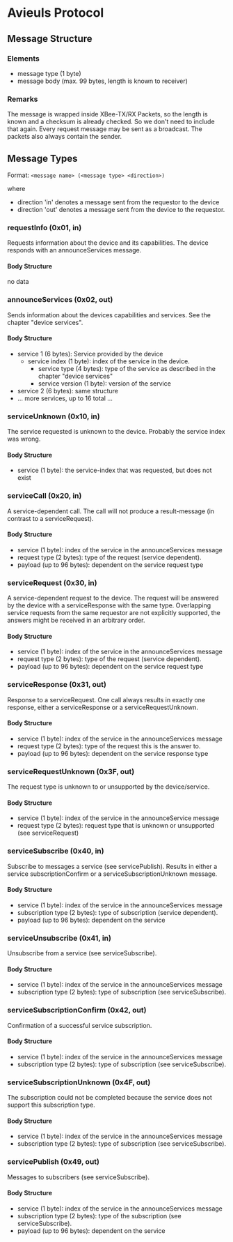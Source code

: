 Avieuls Protocol
================

Message Structure
-----------------
### Elements
* message type (1 byte)
* message body (max. 99 bytes, length is known to receiver)

### Remarks
The message is wrapped inside XBee-TX/RX Packets, so the length is known and a checksum is already checked. So we don't need to include that again. Every request message may be sent as a broadcast. The packets also always contain the sender.


Message Types
-------------
Format: `<message name> (<message type> <direction>)`

where

* direction 'in' denotes a message sent from the requestor to the device
* direction 'out' denotes a message sent from the device to the requestor.


### requestInfo (0x01, in)
Requests information about the device and its capabilities. The device responds with an announceServices message.

#### Body Structure
no data


### announceServices (0x02, out)
Sends information about the devices capabilities and services. See the chapter "device services".

#### Body Structure
* service 1 (6 bytes): Service provided by the device
    * service index (1 byte): index of the service in the device.
        * service type (4 bytes): type of the service as described in the chapter "device services"
        * service version (1 byte): version of the service
* service 2 (6 bytes): same structure
* ... more services, up to 16 total ...




### serviceUnknown (0x10, in)
The service requested is unknown to the device. Probably the service index was wrong.
#### Body Structure
* service (1 byte): the service-index that was requested, but does not exist




### serviceCall (0x20, in)
A service-dependent call. The call will not produce a result-message (in contrast to a serviceRequest).
#### Body Structure
* service (1 byte): index of the service in the announceServices message
* request type (2 bytes): type of the request (service dependent).
* payload (up to 96 bytes): dependent on the service request type




### serviceRequest (0x30, in)
A service-dependent request to the device. The request will be answered by the device with a serviceResponse with the same type. Overlapping service requests from the same requestor are not explicitly supported, the answers might be received in an arbitrary order.
#### Body Structure
* service (1 byte): index of the service in the announceServices message
* request type (2 bytes): type of the request (service dependent).
* payload (up to 96 bytes): dependent on the service request type


### serviceResponse (0x31, out)
Response to a serviceRequest. One call always results in exactly one response, either a serviceResponse or a serviceRequestUnknown.
#### Body Structure
* service (1 byte): index of the service in the announceServices message
* request type (2 bytes): type of the request this is the answer to.
* payload (up to 96 bytes): dependent on the service response type


### serviceRequestUnknown (0x3F, out)
The request type is unknown to or unsupported by the device/service.
#### Body Structure
* service (1 byte): index of the service in the announceService message
* request type (2 bytes): request type that is unknown or unsupported (see serviceRequest)




### serviceSubscribe (0x40, in)
Subscribe to messages a service (see servicePublish). Results in either a service subscriptionConfirm or a serviceSubscriptionUnknown message.
#### Body Structure
* service (1 byte): index of the service in the announceServices message
* subscription type (2 bytes): type of subscription (service dependent).
* payload (up to 96 bytes): dependent on the service


### serviceUnsubscribe (0x41, in)
Unsubscribe from a service (see serviceSubscribe).
#### Body Structure
* service (1 byte): index of the service in the announceServices message
* subscription type (2 bytes): type of subscription  (see serviceSubscribe).

        
### serviceSubscriptionConfirm (0x42, out)
Confirmation of a successful service subscription.
#### Body Structure
* service (1 byte): index of the service in the announceServices message
* subscription type (2 bytes): type of subscription  (see serviceSubscribe).


### serviceSubscriptionUnknown (0x4F, out)
The subscription could not be completed because the service does not support this subscription type.
#### Body Structure
* service (1 byte): index of the service in the announceServices message
* subscription type (2 bytes): type of subscription  (see serviceSubscribe).


### servicePublish (0x49, out)
Messages to subscribers (see serviceSubscribe).
#### Body Structure
* service (1 byte): index of the service in the announceServices message
* subscription type (2 bytes): type of the subscription (see serviceSubscribe).
* payload (up to 96 bytes): dependent on the service

